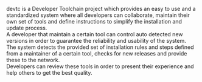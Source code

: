 devtc is a Developer Toolchain project which provides an easy to use and a standardized system where all developers can collaborate, maintain their own set of tools and define instructions to simplify the installation and update process.   
A developer that maintain a certain tool can control auto detected new versions in order to guarantee the reliability and usability of the system.   
The system detects the provided set of installation rules and steps defined from a maintainer of a certain tool, checks for new releases and provide these to the network.  
Developers can review these tools in order to present their experience and help others to get the best quality.  